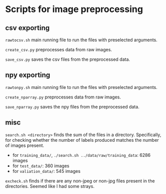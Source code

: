 # Scripts for image preprocessing

## csv exporting

`rawtocsv.sh` main running file to run the files with preselected arguments.

`create_csv.py` preprocesses data from raw images.

`save_csv.py` saves the csv files from the preprocessed data.

## npy exporting

`rawtonpy.sh` main running file to run the files with preselected arguments.

`create_nparray.py` preprocesses data from raw images.

`save_nparray.py` saves the npy files from the preprocessed data.

## misc

`search.sh <directory>` finds the sum of the files in a directory. Specifically, for checking whether the number of labels produced matches the number of images present.

* for `training_data/`, `./search.sh ../data/raw/training_data`: 6286 images
* for `test_data/`: 360 images
* for `valiation_data/`: 545 images

`excheck.sh` finds if there are any non-jpeg or non-jpg files present in the directories. Seemed like I had some strays.
